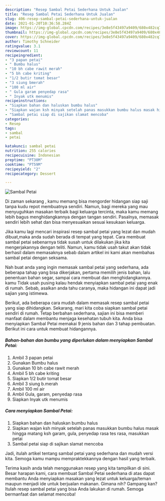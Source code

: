 ```yaml
---
description: "Resep Sambal Petai Sederhana Untuk Jualan"
title: "Resep Sambal Petai Sederhana Untuk Jualan"
slug: 406-resep-sambal-petai-sederhana-untuk-jualan
date: 2021-01-20T10:36:58.284Z
image: https://img-global.cpcdn.com/recipes/3e8e5f43497a9409/680x482cq70/sambal-petai-foto-resep-utama.jpg
thumbnail: https://img-global.cpcdn.com/recipes/3e8e5f43497a9409/680x482cq70/sambal-petai-foto-resep-utama.jpg
cover: https://img-global.cpcdn.com/recipes/3e8e5f43497a9409/680x482cq70/sambal-petai-foto-resep-utama.jpg
author: Timothy Schneider
ratingvalue: 3.1
reviewcount: 11
recipeingredient:
- "3 papan petai"
- " Bumbu halus"
- "10 bh cabe rawit merah"
- "5 bh cabe kriting"
- "1/2 butir tomat besar"
- "3 siung bmerah"
- "100 ml air"
- " Gula garam penyedap rasa"
- " Inyak utk menumis"
recipeinstructions:
- "Siapkan bahan dan haluskan bumbu halus"
- "Siapkan wajan ksh minyak setelah panas masukkan bumbu halus masak hingga matang ksh garam, gula, penyedap rasa tes rasa, masukkan petai"
- "Sambal petai siap di sajikan slamat mencoba"
categories:
- Resep
tags:
- sambal
- petai

katakunci: sambal petai 
nutrition: 255 calories
recipecuisine: Indonesian
preptime: "PT30M"
cooktime: "PT59M"
recipeyield: "2"
recipecategory: Dessert

---
```



![Sambal Petai](https://img-global.cpcdn.com/recipes/3e8e5f43497a9409/680x482cq70/sambal-petai-foto-resep-utama.jpg)

Di zaman  sekarang , kamu memang bisa mengorder hidangan siap saji tanpa kudu repot membuatnya sendiri. Namun, bagi mereka yang mau menyuguhkan masakan terbaik bagi keluarga tercinta, maka kamu memang lebih bagus menghidangkannya dengan tangan sendiri. Pasalnya, memasak sendiri lebih sehat dan bisa menyesuaikan sesuai kesukaan keluarga.

Jika kamu lagi mencari inspirasi resep sambal petai yang lezat dan mudah dibuat,maka anda sudah berada di tempat yang tepat. Cara membuat sambal petai  sebenarnya tidak susah untuk dilakukan jika kita mengerjakannya dengan teliti. Namun, kamu tidak usah takut akan tidak berhasil dalam memasaknya 
sebab dalam artikel ini kami akan membahas sambal petai dengan seksama.  



Nah buat anda yang ingin memasak sambal petai yang sederhana, ada beberapa tahap yang bisa dikerjakan, pertama memilih jenis bahan, lalu penentuan bahan segar, sampai cara membuat dan menghidangkannya. kamu Tidak usah pusing kalau hendak menyiapkan sambal petai yang enak di rumah. Sebab, asalkan anda  tahu caranya, maka hidangan ini dapat jadi sajian yang istimewa.

Berikut, ada beberapa cara mudah dalam memasak resep sambal petai yang siap dihidangkan. Sekarang, mari kita coba siapkan sambal petai sendiri di rumah. Tetap berbahan sederhana, sajian ini bisa memberi manfaat dalam membantu menjaga kesehatan tubuh kita. Anda bisa menyiapkan Sambal Petai memakai 9 jenis bahan dan 3 tahap pembuatan. Berikut ini cara untuk membuat hidangannya.

<!--inarticleads1-->

##### Bahan-bahan dan bumbu yang diperlukan dalam menyiapkan Sambal Petai:

1. Ambil 3 papan petai
1. Gunakan  Bumbu halus
1. Gunakan 10 bh cabe rawit merah
1. Ambil 5 bh cabe kriting
1. Siapkan 1/2 butir tomat besar
1. Ambil 3 siung b.merah
1. Ambil 100 ml air
1. Ambil  Gula, garam, penyedap rasa
1. Siapkan  Inyak utk menumis




<!--inarticleads2-->

##### Cara menyiapkan Sambal Petai:

1. Siapkan bahan dan haluskan bumbu halus
1. Siapkan wajan ksh minyak setelah panas masukkan bumbu halus masak hingga matang ksh garam, gula, penyedap rasa tes rasa, masukkan petai
1. Sambal petai siap di sajikan slamat mencoba




Jadi, itulah artikel tentang  sambal petai  yang sederhana dan mudah versi kita. Semoga kamu mampu mempraktekkannya dengan hasil yang terbaik. 

Terima kasih anda telah menggunakan resep yang kita tampilkan di sini. Besar harapan kami, cara membuat  Sambal Petai sederhana di atas dapat membantu Anda menyiapkan masakan yang lezat untuk keluarga/teman maupun menjadi ide untuk berjualan makanan. Gimana nih? Gampang kan? Itulah resep sambal petai yang bisa Anda lakukan di rumah. Semoga bermanfaat dan selamat mencoba!

